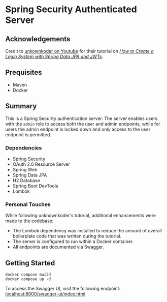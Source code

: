 # Spring Security Authenticated Server

## Acknowledgements

Credit to [unkownkoder on Youtube](https://www.youtube.com/@unknownkoder) for their tutorial on [_How to Create a Login System with Spring Data JPA and JWTs_](https://youtu.be/TeBt0Ike_Tk?si=ua8exzVlrdtlj9FD).

## Prequisites

- Maven
- Docker

## Summary

This is a Spring Security authentication server. The server enables users with the `admin` role to access both the user and admin endpoints, while for users the admin endpoint is locked down and only access to the user endpoint is permitted.

### Dependencies

- Spring Security
- OAuth 2.0 Resource Server
- Spring Web
- Spring Data JPA
- H2 Database
- Spring Boot DevTools
- Lombok

### Personal Touches

While following unknownkoder's tutorial, additional enhancements were made to the codebase:

- The Lombok dependency was installed to reduce the amount of overall boilerplate code that was written during the tutorial.
- The server is configured to run within a Docker container.
- All endpoints are documented via Swagger.

## Getting Started

```
docker compose build
docker compose up -d
```

To access the Swagger UI, visit the following endpoint: [localhost:8000/swagger-ui/index.html](http://localhost:8000/swagger-ui/index.html).
